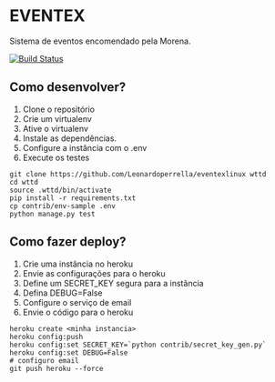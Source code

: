 # EVENTEX

Sistema de eventos encomendado pela Morena.

[![Build Status](https://travis-ci.org/Leonardoperrella/eventexlinux.svg?branch=master)](https://travis-ci.org/Leonardoperrella/eventexlinux)

## Como desenvolver?
1. Clone o repositório
2. Crie um virtualenv
3. Ative o virtualenv
4. Instale as dependências.
5. Configure a instância com o .env
6. Execute os testes

```console
git clone https://github.com/Leonardoperrella/eventexlinux wttd
cd wttd
source .wttd/bin/activate
pip install -r requirements.txt
cp contrib/env-sample .env
python manage.py test
```

## Como fazer deploy?

1. Crie uma instância no heroku
2. Envie as configurações para o heroku
3. Define um SECRET_KEY segura para a instância
4. Defina DEBUG=False
5. Configure o serviço de email
6. Envie o código para o heroku

```console
heroku create <minha instancia>
heroku config:push
heroku config:set SECRET_KEY=`python contrib/secret_key_gen.py`
heroku config:set DEBUG=False
# configuro email
git push heroku --force    

```
